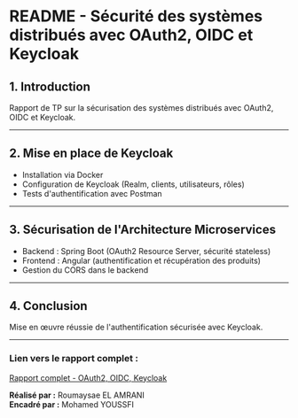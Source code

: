 # README - Sécurité des systèmes distribués avec OAuth2, OIDC et Keycloak

## **1. Introduction**
Rapport de TP sur la sécurisation des systèmes distribués avec OAuth2, OIDC et Keycloak.

---

## **2. Mise en place de Keycloak**
- Installation via Docker
- Configuration de Keycloak (Realm, clients, utilisateurs, rôles)
- Tests d'authentification avec Postman

---

## **3. Sécurisation de l'Architecture Microservices**
- Backend : Spring Boot (OAuth2 Resource Server, sécurité stateless)
- Frontend : Angular (authentification et récupération des produits)
- Gestion du CORS dans le backend

---

## **4. Conclusion**
Mise en œuvre réussie de l'authentification sécurisée avec Keycloak.

---

### **Lien vers le rapport complet :**
[Rapport complet - OAuth2, OIDC, Keycloak](https://docs.google.com/document/d/1rPj9X2uqy5_jgF0wLcqG4llOUkLAnG7p3npjglXa-CE/edit?usp=sharing)

**Réalisé par :** Roumaysae EL AMRANI  
**Encadré par :** Mohamed YOUSSFI
